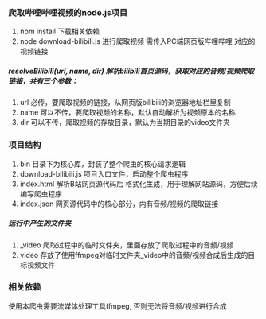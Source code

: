 ### 爬取哔哩哔哩视频的node.js项目
1. npm install  下载相关依赖
2. node download-bilibili.js  进行爬取视频  需传入PC端网页版哔哩哔哩 对应的视频链接

##### resolveBilibili(url, name, dir) 解析bilibili首页源码，获取对应的音频/视频爬取链接，共有三个参数：
1. url 必传，要爬取视频的链接，从网页版bilibili的浏览器地址栏里复制
2. name 可以不传，要爬取视频的名称，默认自动解析为视频原本的名称
3. dir 可以不传，爬取视频的存放目录，默认为当期目录的video文件夹

### 项目结构
1. bin 目录下为核心库，封装了整个爬虫的核心请求逻辑
2. download-bilibili.js 项目入口文件，启动整个爬虫程序
3. index.html 解析B站网页源代码后 格式化生成，用于理解网站源码，方便后续编写爬虫程序
4. index.json 网页源代码中的核心部分，内有音频/视频的爬取链接
##### 运行中产生的文件夹
1. _video 爬取过程中的临时文件夹，里面存放了爬取过程中的音频/视频
2. video 存放了使用ffmpeg对临时文件夹_video中的音频/视频合成后生成的目标视频文件

### 相关依赖
使用本爬虫需要流媒体处理工具ffmpeg, 否则无法将音频/视频进行合成